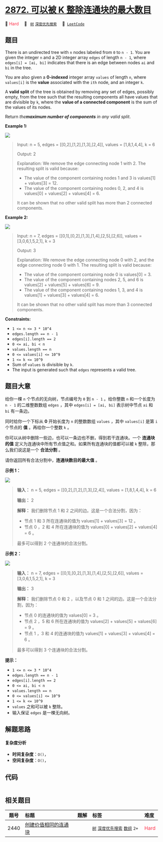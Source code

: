 # [2872. 可以被 K 整除连通块的最大数目](https://leetcode.com/problems/maximum-number-of-k-divisible-components)

🔴 <font color=#ff334b>Hard</font>&emsp; 🔖&ensp; [`树`](/leetcode-js/outline/tag/tree.md) [`深度优先搜索`](/leetcode-js/outline/tag/depth-first-search.md)&emsp; 🔗&ensp;[`LeetCode`](https://leetcode.com/problems/maximum-number-of-k-divisible-components)

## 题目

There is an undirected tree with `n` nodes labeled from `0` to `n - 1`. You
are given the integer `n` and a 2D integer array `edges` of length `n - 1`,
where `edges[i] = [ai, bi]` indicates that there is an edge between nodes `ai`
and `bi` in the tree.

You are also given a **0-indexed** integer array `values` of length `n`, where
`values[i]` is the **value** associated with the `ith` node, and an integer
`k`.

A **valid split** of the tree is obtained by removing any set of edges,
possibly empty, from the tree such that the resulting components all have
values that are divisible by `k`, where the **value of a connected component**
is the sum of the values of its nodes.

Return _the**maximum number of components** in any valid split_.



**Example 1:**

![](https://assets.leetcode.com/uploads/2023/08/07/example12-cropped2svg.jpg)

> Input: n = 5, edges = [[0,2],[1,2],[1,3],[2,4]], values = [1,8,1,4,4], k = 6
> 
> Output: 2
> 
> Explanation: We remove the edge connecting node 1 with 2. The resulting split is valid because:
> - The value of the component containing nodes 1 and 3 is values[1] + values[3] = 12.
> - The value of the component containing nodes 0, 2, and 4 is values[0] + values[2] + values[4] = 6.
> 
> It can be shown that no other valid split has more than 2 connected components.

**Example 2:**

![](https://assets.leetcode.com/uploads/2023/08/07/example21svg-1.jpg)

> Input: n = 7, edges = [[0,1],[0,2],[1,3],[1,4],[2,5],[2,6]], values = [3,0,6,1,5,2,1], k = 3
> 
> Output: 3
> 
> Explanation: We remove the edge connecting node 0 with 2, and the edge connecting node 0 with 1. The resulting split is valid because:
> - The value of the component containing node 0 is values[0] = 3.
> - The value of the component containing nodes 2, 5, and 6 is values[2] + values[5] + values[6] = 9.
> - The value of the component containing nodes 1, 3, and 4 is values[1] + values[3] + values[4] = 6.
> 
> It can be shown that no other valid split has more than 3 connected components.

**Constraints:**

  * `1 <= n <= 3 * 10^4`
  * `edges.length == n - 1`
  * `edges[i].length == 2`
  * `0 <= ai, bi < n`
  * `values.length == n`
  * `0 <= values[i] <= 10^9`
  * `1 <= k <= 10^9`
  * Sum of `values` is divisible by `k`.
  * The input is generated such that `edges` represents a valid tree.


## 题目大意

给你一棵 `n` 个节点的无向树，节点编号为 `0` 到 `n - 1` 。给你整数 `n` 和一个长度为 `n - 1` 的二维整数数组 `edges`
，其中 `edges[i] = [ai, bi]` 表示树中节点 `ai` 和 `bi` 有一条边。

同时给你一个下标从 **0**  开始长度为 `n` 的整数数组 `values` ，其中 `values[i]` 是第 `i` 个节点的 **值**
。再给你一个整数 `k` 。

你可以从树中删除一些边，也可以一条边也不删，得到若干连通块。一个 **连通块的值** 定义为连通块中所有节点值之和。如果所有连通块的值都可以被 `k`
整除，那么我们说这是一个 **合法分割**  。

请你返回所有合法分割中，**连通块数目的最大值**  。



**示例 1：**

![](https://assets.leetcode.com/uploads/2023/08/07/example12-cropped2svg.jpg)

> 
> 
> 
> 
> 
> **输入：** n = 5, edges = [[0,2],[1,2],[1,3],[2,4]], values = [1,8,1,4,4], k = 6
> 
> **输出：** 2
> 
> **解释：** 我们删除节点 1 和 2 之间的边。这是一个合法分割，因为：
> - 节点 1 和 3 所在连通块的值为 values[1] + values[3] = 12 。
> - 节点 0 ，2 和 4 所在连通块的值为 values[0] + values[2] + values[4] = 6 。
> 
> 最多可以得到 2 个连通块的合法分割。

**示例 2：**

![](https://assets.leetcode.com/uploads/2023/08/07/example21svg-1.jpg)

> 
> 
> 
> 
> 
> **输入：** n = 7, edges = [[0,1],[0,2],[1,3],[1,4],[2,5],[2,6]], values = [3,0,6,1,5,2,1], k = 3
> 
> **输出：** 3
> 
> **解释：** 我们删除节点 0 和 2 ，以及节点 0 和 1 之间的边。这是一个合法分割，因为：
> - 节点 0 的连通块的值为 values[0] = 3 。
> - 节点 2 ，5 和 6 所在连通块的值为 values[2] + values[5] + values[6] = 9 。
> - 节点 1 ，3 和 4 的连通块的值为 values[1] + values[3] + values[4] = 6 。
> 
> 最多可以得到 3 个连通块的合法分割。
> 
> 



**提示：**

  * `1 <= n <= 3 * 10^4`
  * `edges.length == n - 1`
  * `edges[i].length == 2`
  * `0 <= ai, bi < n`
  * `values.length == n`
  * `0 <= values[i] <= 10^9`
  * `1 <= k <= 10^9`
  * `values` 之和可以被 `k` 整除。
  * 输入保证 `edges` 是一棵无向树。


## 解题思路

#### 复杂度分析

- **时间复杂度**：`O()`，
- **空间复杂度**：`O()`，

## 代码

```javascript

```

## 相关题目

<!-- prettier-ignore -->
| 题号 | 标题 | 题解 | 标签 | 难度 |
| :------: | :------ | :------: | :------ | :------ |
| 2440 | [创建价值相同的连通块](https://leetcode.com/problems/create-components-with-same-value) |  |  [`树`](/leetcode-js/outline/tag/tree.md) [`深度优先搜索`](/leetcode-js/outline/tag/depth-first-search.md) [`数组`](/leetcode-js/outline/tag/array.md) `2+` | <font color=#ff334b>Hard</font> |

<style>
.blue {
    background-color: #096dd9;
    padding: 0.25rem 0.5rem;
    margin: 0;
    font-size: 0.85em;
    border-radius: 3px;
    color: white;
    font-weight: 500;
}
table th:first-of-type { width: 10%; }
table th:nth-of-type(2) { width: 35%; }
table th:nth-of-type(3) { width: 10%; }
table th:nth-of-type(4) { width: 35%; }
table th:nth-of-type(5) { width: 10%; }
</style>
